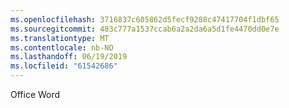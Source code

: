 ```yaml
---
ms.openlocfilehash: 3716837c605862d5fecf9288c47417704f1dbf65
ms.sourcegitcommit: 483c777a1537ccab6a2a2da6a5d1fe4470dd0e7e
ms.translationtype: MT
ms.contentlocale: nb-NO
ms.lasthandoff: 06/19/2019
ms.locfileid: "61542686"
---
```

Office Word